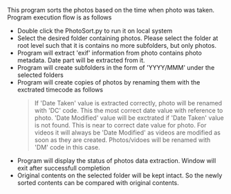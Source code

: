 This program sorts the photos based on the time when photo was taken.
Program execution flow is as follows
 - Double click the PhotoSort.py to run it on local system
 - Select the desired folder containing photos. Please select the folder at root level such that it is contains no more subfolders, but only photos.
 - Program will extract 'exif' information from photo contains photo metadata. Date part will be extracted from it.
 - Program will create subfolders in the form of 'YYYY/MMM' under the selected folders
 - Program will create copies of photos by renaming them with the exctrated timecode as follows
    > If 'Date Taken' value is extracted correctly, photo will be renamed with 'DC' code. This the most correct date value with reference to photo.
    > 'Date Modified' value will be exctrated if 'Date Taken' value is not found. This is near to correct date value for photo. For videos it will always be 'Date Modified' as videos are modified as soon as they are created. Photos/vidoes will be renamed with 'DM' code in this case.
 - Program will display the status of photos data extraction. Window will exit after successfull completion
 - Original contents on the selected folder will be kept intact. So the newly sorted contents can be compared with original contents.
    
